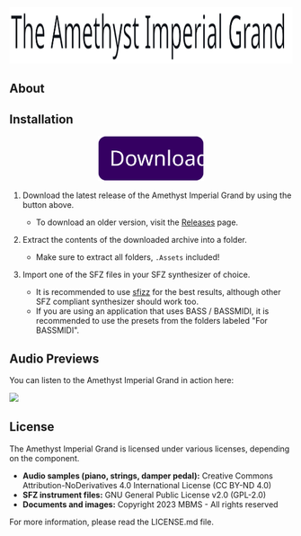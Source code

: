 <p align="center"><img src="https://github.com/MyBlackMIDIScore/AmethystImperialGrand/raw/2.0-prep/.Assets/Images/aig_logo.svg" height=100/></p>

## About


## Installation

<p align="center">
<a href="https://github.com/MyBlackMIDIScore/AmethystImperialGrand/archive/refs/tags/2.0.zip"><img src="https://github.com/MyBlackMIDIScore/AmethystImperialGrand/raw/2.0-prep/.Assets/Images/download_btn.svg" height=80/></a>
</p>

1. Download the latest release of the Amethyst Imperial Grand by using the button above.
    - To download an older version, visit the [Releases](https://github.com/MyBlackMIDIScore/AmethystImperialGrand/releases) page.

2. Extract the contents of the downloaded archive into a folder.
    - Make sure to extract all folders, `.Assets` included!

3. Import one of the SFZ files in your SFZ synthesizer of choice.
    - It is recommended to use [sfizz](https://sfz.tools/sfizz/) for the best results, although other SFZ compliant synthesizer should work too.
    - If you are using an application that uses BASS / BASSMIDI, it is recommended to use the presets from the folders labeled "For BASSMIDI".

## Audio Previews

You can listen to the Amethyst Imperial Grand in action here:

<a href="https://soundcloud.com/mbms-514737238/sets/amethyst-imperial-grand-13-previews"><img src="https://www.fouroverfour.jukely.com/wp-content/uploads/2017/07/sclogo.png" height=80/></a>

## License

The Amethyst Imperial Grand is licensed under various licenses, depending on the component.

- **Audio samples (piano, strings, damper pedal):** Creative Commons Attribution-NoDerivatives 4.0 International License (CC BY-ND 4.0)
- **SFZ instrument files:** GNU General Public License v2.0 (GPL-2.0)
- **Documents and images:** Copyright 2023 MBMS - All rights reserved

For more information, please read the LICENSE.md file.

